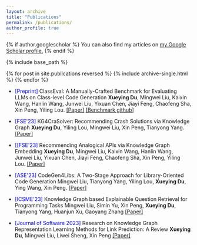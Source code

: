```yaml
---
layout: archive
title: "Publications"
permalink: /publications/
author_profile: true
---
```


{% if author.googlescholar %}
  You can also find my articles on <u><a href="{{author.googlescholar}}">my Google Scholar profile</a>.</u>
{% endif %}

{% include base_path %}

{% for post in site.publications reversed %}
  {% include archive-single.html %}
{% endfor %}

* <font color="blue"> [Preprint] </font> ClassEval: A Manually-Crafted Benchmark for Evaluating LLMs on Class-level Code Generation
**Xueying Du**, Mingwei Liu, Kaixin Wang, Hanlin Wang, Junwei Liu, Yixuan Chen, Jiayi Feng, Chaofeng Sha, Xin Peng, Yiling Lou.
[[Paper]](https://arxiv.org/pdf/2308.01861.pdf) [[Benchmark github]](https://github.com/FudanSELab/ClassEval)

* <font color="blue"> [FSE'23] </font> KG4CraSolver: Recommending Crash Solutions via Knowledge Graph
**Xueying Du**, Yiling Lou, Mingwei Liu, Xin Peng, Tianyong Yang.
[[Paper]](https://2023.esec-fse.org/details/fse-2023-research-papers/76/KG4CraSolver-Recommending-Crash-Solutions-via-Knowledge-Graph)

* <font color="blue"> [[FSE'23] </font> Recommending Analogical APIs via Knowledge Graph Embedding
**Xueying Du**, Mingwei Liu, Kaixin Wang, Hanlin Wang, Junwei Liu, Yixuan Chen, Jiayi Feng, Chaofeng Sha, Xin Peng, Yiling Lou.
[[Paper]](https://2023.esec-fse.org/details/fse-2023-research-papers/64/Recommending-Analogical-APIs-via-Knowledge-Graph-Embedding)

* <font color="blue"> [ASE'23] </font> CodeGen4Libs: A Two-Stage Approach for Library-Oriented Code Generation
Mingwei Liu, Tianyong Yang, Yiling Lou, **Xueying Du**, Ying Wang, Xin Peng.
[[Paper]](https://mingwei-liu.github.io/files/ase2023-CodeGen4Libs.pdf)

* <font color="blue"> [ICSME'23] </font> Knowledge Graph based Explainable Question Retrieval for Programming Tasks
Mingwei Liu, Simin Yu, Xin Peng, **Xueying Du**, Tianyong Yang, Huanjun Xu, Gaoyang Zhang
[[Paper]](https://mingwei-liu.github.io/files/icsme2023-KG4QuesRecomm.pdf)

* <font color="blue"> [Journal of Software 2023] </font> Research on Knowledge Graph Representation Learning Methods for Link Prediction: A Review
**Xueying Du**, Mingwei Liu, Liwei Sheng, Xin Peng
[[Paper]](https://www.jos.org.cn/jos/article/abstract/6902)
